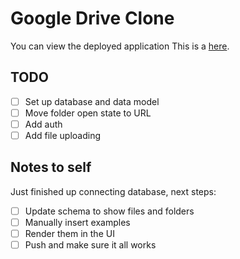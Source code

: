 # Google Drive Clone

You can view the deployed application This is a [here](https://goog-drive-clone.netlify.app/).

## TODO

- [ ] Set up database and data model
- [ ] Move folder open state to URL
- [ ] Add auth
- [ ] Add file uploading

## Notes to self

Just finished up connecting database, next steps:

- [ ] Update schema to show files and folders
- [ ] Manually insert examples
- [ ] Render them in the UI
- [ ] Push and make sure it all works
